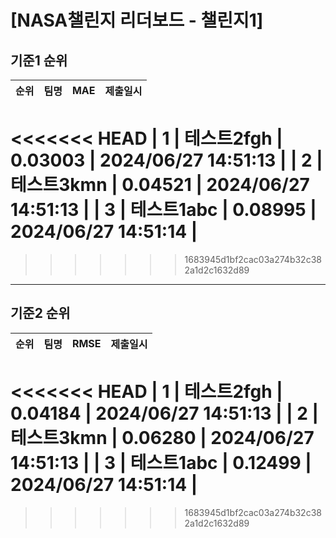 # [NASA챌린지 리더보드 - 챌린지1]
## 기준1 순위
| 순위 | 팀명 | MAE | 제출일시 |
|:----:|:----:|:-----:|:----:|
<<<<<<< HEAD
| 1 | 테스트2fgh | 0.03003 | 2024/06/27 14:51:13 |
| 2 | 테스트3kmn | 0.04521 | 2024/06/27 14:51:13 |
| 3 | 테스트1abc | 0.08995 | 2024/06/27 14:51:14 |
=======
>>>>>>> 1683945d1bf2cac03a274b32c382a1d2c1632d89
___
## 기준2 순위
| 순위 | 팀명 | RMSE | 제출일시 |
|:----:|:----:|:-----:|:----:|
<<<<<<< HEAD
| 1 | 테스트2fgh | 0.04184 | 2024/06/27 14:51:13 |
| 2 | 테스트3kmn | 0.06280 | 2024/06/27 14:51:13 |
| 3 | 테스트1abc | 0.12499 | 2024/06/27 14:51:14 |
=======
>>>>>>> 1683945d1bf2cac03a274b32c382a1d2c1632d89
